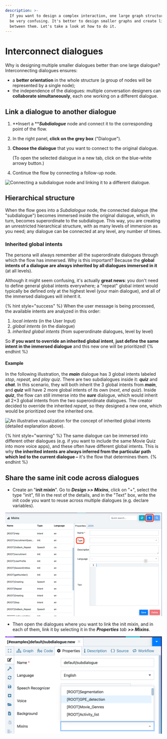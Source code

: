 ```yaml
---
description: >-
  If you want to design a complex interaction, one large graph structure could
  be very confusing. It's better to design smaller graphs and create links
  between them. Let's take a look at how to do it.
---
```


# Interconnect dialogues

Why is designing multiple smaller dialogues better than one large dialogue? Interconnecting dialogues ensures:

* a **better orientation** in the whole structure (a group of nodes will be represented by a single node);
* the independence of the dialogues: multiple conversation designers can **collaborate simultaneously**, each one working on a different dialogue.

## Link a dialogue to another dialogue

1. **Insert a **_**Subdialogue**_ node and connect it to the corresponding point of the flow.
2. In the right panel, **click on the grey box** ("Dialogue").
3.  **Choose the dialogue** that you want to connect to the original dialogue.

    (To open the selected dialogue in a new tab, click on the blue-white arrowy button.)
4. Continue the flow by connecting a follow-up node.

![Connecting a subdialogue node and linking it to a different dialogue.](../../.gitbook/assets/subdg.gif)

## **Hierarchical structure**

When the flow goes into a _Subdialogue_ node, the connected dialogue (the "subdialogue") becomes immersed inside the original dialogue, which, in turn, becomes superordinate to the subdialogue. This way, you are creating an unrestricted hierarchical structure, with as many levels of immersion as you need; any dialogue can be connected at any level, any number of times.

### Inherited global intents

The persona will always remember all the superordinate dialogues through which the flow has immersed. Why is this important? Because the **global intents of a dialogue are always inherited by all dialogues immersed in it** (at all levels).

Although it might seem confusing, it's actually **great news**: you don't need to define general global intents everywhere; a "repeat" global intent would typically be defined only at the highest level (your main dialogue), and all of the immersed dialogues will inherit it.

{% hint style="success" %}
When the user message is being processed, the available intents are analyzed in this order:

1. _local intents_ (in the User Input)
2. _global intents_ (in the dialogue)
3. _inherited global intents_ (from superordinate dialogues, level by level)

So **if you want to override an inherited global intent**, **just define the same intent in the immersed dialogue** and this new one will be prioritized!
{% endhint %}

#### Example

In the following illustration, the _**main**_ dialogue has 3 global intents labeled _stop_, _repeat_, and _play quiz_. There are two subdialogues inside it: _**quiz**_ and _**chat**_. In this scenario, they will both inherit the 3 global intents from _**main**_, and _**quiz**_ will have 2 more global intents of its own (_next_, _end quiz_). Inside _**quiz**_, the flow can still immerse into the _**sure**_ dialogue, which would inherit all 2+3 global intents from the two superordinate dialogues. The creator decided to override the inherited _repeat_, so they designed a new one, which would be prioritized over the inherited one.

![An illustrative visualization for the concept of inherited global intents (detailed explanation above). ](../../.gitbook/assets/untitled-presentation-1b-.png)

{% hint style="warning" %}
The same dialogue can be immersed into different other dialogues (e.g. if you want to include the same Movie Quiz into more voice apps), and these often have different global intents. This is why **the inherited intents are always inferred from the particular path which led to the current dialogue –** it's the flow that determines them.
{% endhint %}

## Share the same init code across dialogues

* Create an "**init mixin**". Go to _**Design >> Mixins**_, click on "+", select the type "init", fill in the rest of the details, and in the "Text" box, write the init code you want to reuse across multiple dialogues (e.g. declare variables).

![](<../../.gitbook/assets/image (99).png>)

* Then open the dialogues where you want to link the init mixin, and in each of them, link it by selecting it in the _**Properties** tab **>> Mixins**_.

![](<../../.gitbook/assets/image (97) (1).png>)
